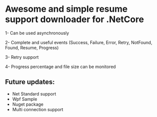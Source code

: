 # Awesome and simple resume support downloader for .NetCore

1- Can be used asynchronously

2- Complete and useful events (Success, Failure, Error, Retry, NotFound, Found, Resume, Progress)

3- Retry support

4- Progress percentage and file size can be monitored

## Future updates:
* Net Standard support
* Wpf Sample
* Nuget package
* Multi connection support

